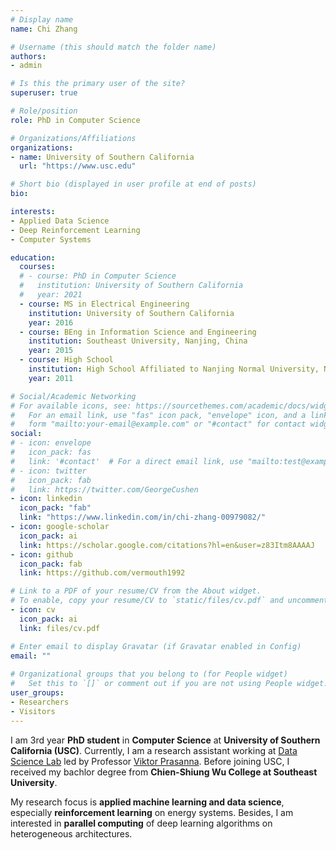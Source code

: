 ```yaml
---
# Display name
name: Chi Zhang

# Username (this should match the folder name)
authors:
- admin

# Is this the primary user of the site?
superuser: true

# Role/position
role: PhD in Computer Science

# Organizations/Affiliations
organizations:
- name: University of Southern California
  url: "https://www.usc.edu"

# Short bio (displayed in user profile at end of posts)
bio:

interests:
- Applied Data Science
- Deep Reinforcement Learning
- Computer Systems

education:
  courses:
  # - course: PhD in Computer Science
  #   institution: University of Southern California
  #   year: 2021
  - course: MS in Electrical Engineering
    institution: University of Southern California
    year: 2016
  - course: BEng in Information Science and Engineering
    institution: Southeast University, Nanjing, China
    year: 2015
  - course: High School
    institution: High School Affiliated to Nanjing Normal University, Nanjing, China
    year: 2011

# Social/Academic Networking
# For available icons, see: https://sourcethemes.com/academic/docs/widgets/#icons
#   For an email link, use "fas" icon pack, "envelope" icon, and a link in the
#   form "mailto:your-email@example.com" or "#contact" for contact widget.
social:
# - icon: envelope
#   icon_pack: fas
#   link: '#contact'  # For a direct email link, use "mailto:test@example.org".
# - icon: twitter
#   icon_pack: fab
#   link: https://twitter.com/GeorgeCushen
- icon: linkedin
  icon_pack: "fab"
  link: "https://www.linkedin.com/in/chi-zhang-00979082/"
- icon: google-scholar
  icon_pack: ai
  link: https://scholar.google.com/citations?hl=en&user=z83Itm8AAAAJ
- icon: github
  icon_pack: fab
  link: https://github.com/vermouth1992

# Link to a PDF of your resume/CV from the About widget.
# To enable, copy your resume/CV to `static/files/cv.pdf` and uncomment the lines below.  
- icon: cv
  icon_pack: ai
  link: files/cv.pdf

# Enter email to display Gravatar (if Gravatar enabled in Config)
email: ""
  
# Organizational groups that you belong to (for People widget)
#   Set this to `[]` or comment out if you are not using People widget.  
user_groups:
- Researchers
- Visitors
---
```


I am 3rd year **PhD student** in **Computer Science** at **University of Southern California (USC)**. Currently, I am a research assistant working at [Data Science Lab](http://dslab.usc.edu) led by Professor [Viktor Prasanna](https://sites.usc.edu/prasanna/). Before joining USC, I received my bachlor degree from **Chien-Shiung Wu College at Southeast University**.

My research focus is **applied machine learning and data science**, especially **reinforcement learning** on energy systems. Besides, I am interested in **parallel computing** of deep learning algorithms on heterogeneous architectures.


